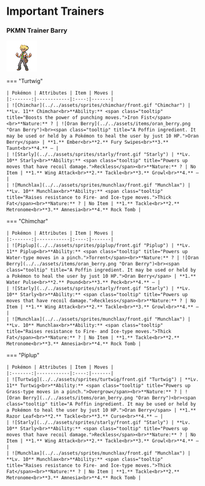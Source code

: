 # Important Trainers

### PKMN Trainer Barry

![PKMN Trainer Barry](../../assets/important_trainers/barry.png "PKMN Trainer Barry")

=== "Turtwig"

	| Pokémon | Attributes | Item | Moves |
	|:-------:|------------|:----:|-------|
	| ![Chimchar](../../assets/sprites/chimchar/front.gif "Chimchar") | **Lv. 11** Chimchar<br>**Ability:** <span class="tooltip" title="Boosts the power of punching moves.">Iron Fist</span><br>**Nature:** ? | ![Oran Berry](../../assets/items/oran_berry.png "Oran Berry")<br><span class="tooltip" title="A Poffin ingredient. It may be used or held by a Pokémon to heal the user by just 10 HP.">Oran Berry</span> | **1.** Ember<br>**2.** Fury Swipes<br>**3.** Taunt<br>**4.** — |
	| ![Starly](../../assets/sprites/starly/front.gif "Starly") | **Lv. 10** Starly<br>**Ability:** <span class="tooltip" title="Powers up moves that have recoil damage.">Reckless</span><br>**Nature:** ? | No Item | **1.** Wing Attack<br>**2.** Tackle<br>**3.** Growl<br>**4.** — |
	| ![Munchlax](../../assets/sprites/munchlax/front.gif "Munchlax") | **Lv. 10** Munchlax<br>**Ability:** <span class="tooltip" title="Raises resistance to Fire-​ and Ice-type moves.">Thick Fat</span><br>**Nature:** ? | No Item | **1.** Tackle<br>**2.** Metronome<br>**3.** Amnesia<br>**4.** Rock Tomb |
	
=== "Chimchar"

	| Pokémon | Attributes | Item | Moves |
	|:-------:|------------|:----:|-------|
	| ![Piplup](../../assets/sprites/piplup/front.gif "Piplup") | **Lv. 11** Piplup<br>**Ability:** <span class="tooltip" title="Powers up Water-type moves in a pinch.">Torrent</span><br>**Nature:** ? | ![Oran Berry](../../assets/items/oran_berry.png "Oran Berry")<br><span class="tooltip" title="A Poffin ingredient. It may be used or held by a Pokémon to heal the user by just 10 HP.">Oran Berry</span> | **1.** Water Pulse<br>**2.** Pound<br>**3.** Peck<br>**4.** — |
	| ![Starly](../../assets/sprites/starly/front.gif "Starly") | **Lv. 10** Starly<br>**Ability:** <span class="tooltip" title="Powers up moves that have recoil damage.">Reckless</span><br>**Nature:** ? | No Item | **1.** Wing Attack<br>**2.** Tackle<br>**3.** Growl<br>**4.** — |
	| ![Munchlax](../../assets/sprites/munchlax/front.gif "Munchlax") | **Lv. 10** Munchlax<br>**Ability:** <span class="tooltip" title="Raises resistance to Fire-​ and Ice-type moves.">Thick Fat</span><br>**Nature:** ? | No Item | **1.** Tackle<br>**2.** Metronome<br>**3.** Amnesia<br>**4.** Rock Tomb |
	
=== "Piplup"

	| Pokémon | Attributes | Item | Moves |
	|:-------:|------------|:----:|-------|
	| ![Turtwig](../../assets/sprites/turtwig/front.gif "Turtwig") | **Lv. 11** Turtwig<br>**Ability:** <span class="tooltip" title="Powers up Grass-type moves in a pinch.">Overgrow</span><br>**Nature:** ? | ![Oran Berry](../../assets/items/oran_berry.png "Oran Berry")<br><span class="tooltip" title="A Poffin ingredient. It may be used or held by a Pokémon to heal the user by just 10 HP.">Oran Berry</span> | **1.** Razor Leaf<br>**2.** Tackle<br>**3.** Curse<br>**4.** — |
	| ![Starly](../../assets/sprites/starly/front.gif "Starly") | **Lv. 10** Starly<br>**Ability:** <span class="tooltip" title="Powers up moves that have recoil damage.">Reckless</span><br>**Nature:** ? | No Item | **1.** Wing Attack<br>**2.** Tackle<br>**3.** Growl<br>**4.** — |
	| ![Munchlax](../../assets/sprites/munchlax/front.gif "Munchlax") | **Lv. 10** Munchlax<br>**Ability:** <span class="tooltip" title="Raises resistance to Fire-​ and Ice-type moves.">Thick Fat</span><br>**Nature:** ? | No Item | **1.** Tackle<br>**2.** Metronome<br>**3.** Amnesia<br>**4.** Rock Tomb |
	
